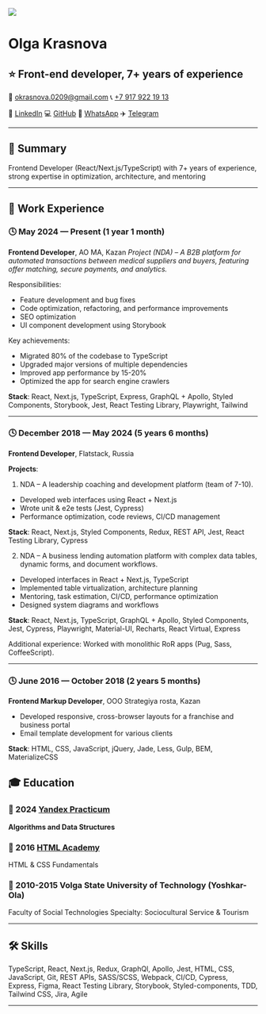 ![](https://komarev.com/ghpvc/?username=olya1krasnova&color=green)
# Olga Krasnova
## ⭐️ Front-end developer, 7+ years of experience
    
📧 [okrasnova.0209@gmail.com](mailto:okrasnova.0209@gmail.com) 📞 [+7 917 922 19 13](tel:+79179221913)

🔗 [LinkedIn](https://www.linkedin.com/in/olga-krasnova-581150162/) 💻 [GitHub](https://github.com/olya1krasnova) 💬 [WhatsApp](https://wa.me/79179221913) ✈️ [Telegram](https://t.me/olya1krasnova)

---

## 🧠 Summary
Frontend Developer (React/Next.js/TypeScript) with 7+ years of experience, strong expertise in optimization, architecture, and mentoring

---

## 💼 Work Experience

### 🕓 May 2024 — Present (1 year 1 month)
**Frontend Developer**, AO MA, Kazan
*Project (NDA) – A B2B platform for automated transactions between medical suppliers and buyers, featuring offer matching, secure payments, and analytics.*

Responsibilities:
* Feature development and bug fixes
* Code optimization, refactoring, and performance improvements
* SEO optimization
* UI component development using Storybook

Key achievements:
* Migrated 80% of the codebase to TypeScript
* Upgraded major versions of multiple dependencies
* Improved app performance by 15-20%
* Optimized the app for search engine crawlers

**Stack**: React, Next.js, TypeScript, Express, GraphQL + Apollo, Styled Components, Storybook, Jest, React Testing Library, Playwright, Tailwind

---

### 🕓 December 2018 — May 2024 (5 years 6 months)
**Frontend Developer**, Flatstack, Russia

**Projects**:

1) NDA – A leadership coaching and development platform (team of 7-10).

* Developed web interfaces using React + Next.js
* Wrote unit & e2e tests (Jest, Cypress)
* Performance optimization, code reviews, CI/CD management

**Stack**: React, Next.js, Styled Components, Redux, REST API, Jest, React Testing Library, Cypress

2) NDA – A business lending automation platform with complex data tables, dynamic forms, and document workflows.

* Developed interfaces in React + Next.js, TypeScript
* Implemented table virtualization, architecture planning
* Mentoring, task estimation, CI/CD, performance optimization
* Designed system diagrams and workflows

**Stack**: React, Next.js, TypeScript, GraphQL + Apollo, Styled Components, Jest, Cypress, Playwright, Material-UI, Recharts, React Virtual, Express

Additional experience: Worked with monolithic RoR apps (Pug, Sass, CoffeeScript).

---

### 🕓 June 2016 — October 2018 (2 years 5 months)
**Frontend Markup Developer**, OOO Strategiya rosta, Kazan

* Developed responsive, cross-browser layouts for a franchise and business portal
* Email template development for various clients

**Stack**: HTML, CSS, JavaScript, jQuery, Jade, Less, Gulp, BEM, MaterializeCSS

## 🎓 Education

### 📅 2024 [Yandex Practicum](https://practicum.yandex.ru/algorithms/)

**Algorithms and Data Structures**

### 📅 2016 [HTML Academy](https://htmlacademy.ru/)
HTML & CSS Fundamentals

### 📅 2010-2015 Volga State University of Technology (Yoshkar-Ola)
Faculty of Social Technologies
Specialty: Sociocultural Service & Tourism

---

## 🛠 Skills
TypeScript, React, Next.js, Redux, GraphQl, Apollo, Jest, HTML, CSS, JavaScript, Git, REST APIs, SASS/SCSS, Webpack, CI/CD, Cypress, Express, Figma, React Testing Library, Storybook, Styled-components, TDD, Tailwind CSS, Jira, Agile

---
